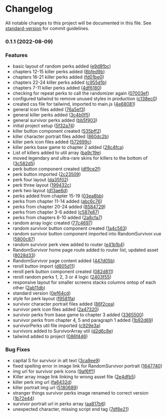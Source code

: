 # Changelog

All notable changes to this project will be documented in this file. See [standard-version](https://github.com/conventional-changelog/standard-version) for commit guidelines.

### 0.1.1 (2022-08-09)


### Features

* basic layout of random perks added ([e9d8fbc](https://github.com/joeytierney/dbd-vue/commit/e9d8fbcdaa30e961ab54f370ba0f5ee024d8404c))
* chapters 12-15 killer perks added ([8bfed9b](https://github.com/joeytierney/dbd-vue/commit/8bfed9bde24da93aa9a8e33d549f952b0f8e9ef8))
* chapters 16-21 killer perks added ([fd01be0](https://github.com/joeytierney/dbd-vue/commit/fd01be05afe2e1bce422139b1e151ced54c39710))
* chapters 22-24 killer perks added ([c955d1b](https://github.com/joeytierney/dbd-vue/commit/c955d1bb7e46c756965522ec1554b8c4f165a09e))
* chapters 7-11 killer perks added ([4df6180](https://github.com/joeytierney/dbd-vue/commit/4df618072118def7d888d919b2e951c7eb8fd975))
* checking for repeat perks to call the randomizer again ([07003ef](https://github.com/joeytierney/dbd-vue/commit/07003efce37bac3aa82b52bbc0487486582903e8))
* configured tailwind to remove unused styles in production ([c138ec0](https://github.com/joeytierney/dbd-vue/commit/c138ec0b762ef608d19d6958c1e30663044df182))
* created css file for tailwind, imported to main.js ([4e68081](https://github.com/joeytierney/dbd-vue/commit/4e68081837a62bb6618ccb368c14d4d530ed0138))
* general icon files added ([76a5ef3](https://github.com/joeytierney/dbd-vue/commit/76a5ef38b00b4f7beca70a6fc37366c9770b4f57))
* general killer perks added ([3c4b0f5](https://github.com/joeytierney/dbd-vue/commit/3c4b0f518ffc305878253d7f81121c090851699c))
* general survivor perks added ([bb5f903](https://github.com/joeytierney/dbd-vue/commit/bb5f903b2d0218b220b64bcc8b6b068b3f59c996))
* initial project setup ([5f32a74](https://github.com/joeytierney/dbd-vue/commit/5f32a74a8c6e0187f24989a049e21483cee1ac27))
* killer button component created ([535bff2](https://github.com/joeytierney/dbd-vue/commit/535bff2e69b5245f51999200eb106483b31d7fef))
* killer character portrait files added ([860dc2b](https://github.com/joeytierney/dbd-vue/commit/860dc2b5da34c28fd13104afbfec9036c2816fdd))
* killer perk icon files added ([572699c](https://github.com/joeytierney/dbd-vue/commit/572699ca43255ad358e887e344194c0e237f1360))
* killer perks base game to chapter 2 added ([28c4fca](https://github.com/joeytierney/dbd-vue/commit/28c4fca7e2519469b81829759d3f8ecf156812e6))
* List of killers added to util array ([ba9c19e](https://github.com/joeytierney/dbd-vue/commit/ba9c19e81a20fd925d520c1f49c36681fa500779))
* moved legendary and ultra-rare skins for killers to the bottom of ([3c582d5](https://github.com/joeytierney/dbd-vue/commit/3c582d525d1fa340b06d6cc15ede1b4b8e46cff0))
* perk button component created ([df9ce2f](https://github.com/joeytierney/dbd-vue/commit/df9ce2fd3d1784020677af37c0cf363fb4e7528b))
* perk button imported ([2c23509](https://github.com/joeytierney/dbd-vue/commit/2c23509c4cf25ddee62ce6f736ff4942386595d7))
* perk four layout ([da35f02](https://github.com/joeytierney/dbd-vue/commit/da35f0237d0a2401d301eef070cb1dddf13a21c1))
* perk three layout ([199432c](https://github.com/joeytierney/dbd-vue/commit/199432c37c4d75552d3e50cd9bc9972802584804))
* perk two layout ([d13ae6d](https://github.com/joeytierney/dbd-vue/commit/d13ae6d9438ab43f937300a423cf611d21ef6133))
* perks added from chapter 15-19 ([03ea8bb](https://github.com/joeytierney/dbd-vue/commit/03ea8bb0c684bd5e35011fe574ca32292daf4d32))
* perks from chapter 11-14 added ([abc6c76](https://github.com/joeytierney/dbd-vue/commit/abc6c76f8ae431f2a7c60f71bd5d6a5ac6a1fd33))
* perks from chapter 20-24 added ([8584729](https://github.com/joeytierney/dbd-vue/commit/858472984dc6c35240901fa213f1700485271638))
* perks from chapter 3-6 added ([c587e87](https://github.com/joeytierney/dbd-vue/commit/c587e8730faa8bfc0940fff15559b7c69a59d7bb))
* perks from chapters 6-10 added ([2a8cfa7](https://github.com/joeytierney/dbd-vue/commit/2a8cfa7f8165558769b66c7effe0617aa191fc42))
* random array logic created ([77c4697](https://github.com/joeytierney/dbd-vue/commit/77c4697fed85119e77e1dfa9f89d45af840aaa98))
* random survivor button component created ([1a4c563](https://github.com/joeytierney/dbd-vue/commit/1a4c563519e299623e3a96eac5eb3b8deaef00e7))
* random survivor button component imported into RandomSurvivor.vue ([5800c87](https://github.com/joeytierney/dbd-vue/commit/5800c878ff77ac4ca26e7de6cb5bb3b04de5fe2b))
* random survivor perk view added to router ([e41b1b4](https://github.com/joeytierney/dbd-vue/commit/e41b1b45df8936fae172689eb03b67ff7e470149))
* RandomSurvivor home page route added to router list, updated asset ([8028d33](https://github.com/joeytierney/dbd-vue/commit/8028d33a93ac6337fe29c8aec3c92fa7ecef2a0b))
* RandomSurvivor page content added ([447d05b](https://github.com/joeytierney/dbd-vue/commit/447d05be529fbc8c5dc9e95710e1c4b1843d572b))
* reroll button import ([d805d11](https://github.com/joeytierney/dbd-vue/commit/d805d11407819cf2c26a097ad76707ceaba191b5))
* reroll perk button component created ([082d811](https://github.com/joeytierney/dbd-vue/commit/082d811a96526bb5ea45ba6a048eb851c3109fe2))
* reroll random perks 1, 2, 3 or 4 logic ([2403f55](https://github.com/joeytierney/dbd-vue/commit/2403f55fa290dc62470c21836db89f0ae2c1b8a2))
* responsive layout for smaller screens stacks columns ontop of each other ([2ab11db](https://github.com/joeytierney/dbd-vue/commit/2ab11db5fc3cc36de0ca4b7c97e473888ea8bf72))
* standard version ([0ef64cd](https://github.com/joeytierney/dbd-vue/commit/0ef64cdaf6d934c209643595addee282222c3c6c))
* style for perk layout ([f9581fa](https://github.com/joeytierney/dbd-vue/commit/f9581fa1725caa75c997f81c38f17e65c953ade7))
* survivor character portrait files added ([86f2cea](https://github.com/joeytierney/dbd-vue/commit/86f2cea58ee893ecedc9e353708a9ac6d4a15a0b))
* survivor perk icon files added ([2a47320](https://github.com/joeytierney/dbd-vue/commit/2a47320121432d5ea1a6a8f96f484d99f92dbccb))
* survivor perks from base game to chapter 3 added ([3365500](https://github.com/joeytierney/dbd-vue/commit/3365500878be0fdc623ddfe5e06dc645aeda9d41))
* survivor perks from chapter 4, 5 and paragraph 1 added ([1b92d69](https://github.com/joeytierney/dbd-vue/commit/1b92d69a7d88dcbd49aab49b48d99114ce7fe075))
* survivorPerks util file imported ([c929e3a](https://github.com/joeytierney/dbd-vue/commit/c929e3a29cd19840fbe5c7fe3de289cc1857dd57))
* survivors added to SurvivorArray util ([d2d6c8e](https://github.com/joeytierney/dbd-vue/commit/d2d6c8e0dc08f2e8ac31b59dc1185c6ecf750132))
* tailwind added to project ([086f446](https://github.com/joeytierney/dbd-vue/commit/086f4462f340e2fc548166ab28ba055d30de7e49))


### Bug Fixes

* capital S for survivor in alt text ([3ca9ee9](https://github.com/joeytierney/dbd-vue/commit/3ca9ee946e0fee5be1122acd8731b34d9446ec74))
* fixed spelling error in image link for RandomSurvivor portrait ([1647740](https://github.com/joeytierney/dbd-vue/commit/164774018d1fea0fd57778b86366acc3ec79be23))
* img url for survivor perk icons ([9af6ff1](https://github.com/joeytierney/dbd-vue/commit/9af6ff13442feb7892cdd52353bbcd98cab6c8ab))
* Killer array image link linking to wrong asset file ([2e4dfb5](https://github.com/joeytierney/dbd-vue/commit/2e4dfb5f1dd2fa7b5c78a943c3721638e4eba068))
* killer perk img url ([fa6432d](https://github.com/joeytierney/dbd-vue/commit/fa6432d6da6e17b5048b6087288048054169a52b))
* killer portrait img url ([5180689](https://github.com/joeytierney/dbd-vue/commit/5180689d66d4420fb3bd98471994acecae19f18c))
* stranger things survivor perks image renamed to correct version ([1b72e44](https://github.com/joeytierney/dbd-vue/commit/1b72e445fcf2cfff579310886b54e4f6855230c0))
* survivor portrait url in perks array ([aa817b6](https://github.com/joeytierney/dbd-vue/commit/aa817b689475e908a9ed4c7e8b97008a62069445))
* unexpected character, missing script end tag ([7df8e21](https://github.com/joeytierney/dbd-vue/commit/7df8e21f6d69f8ae13b719e2e229ea8d8c4f7dc5))
